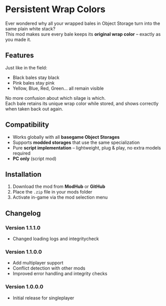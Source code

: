 # Persistent Wrap Colors

Ever wondered why all your wrapped bales in Object Storage turn into the same plain white stack?  
This mod makes sure every bale keeps its **original wrap color** – exactly as you made it.

## Features
Just like in the field:
- Black bales stay black  
- Pink bales stay pink  
- Yellow, Blue, Red, Green… all remain visible  

No more confusion about which silage is which.  
Each bale retains its unique wrap color while stored, and shows correctly when taken back out again.

## Compatibility
- Works globally with all **basegame Object Storages**  
- Supports **modded storages** that use the same specialization  
- Pure **script implementation** – lightweight, plug & play, no extra models required  
- **PC only** (script mod)

## Installation
1. Download the mod from **ModHub** or **GitHub**
2. Place the `.zip` file in your mods folder
3. Activate in-game via the mod selection menu

## Changelog
### Version 1.1.1.0
- Changed loading logs and integritycheck

### Version 1.1.0.0
- Add multiplayer support
- Conflict detection with other mods
- Improved error handling and integrity checks

### Version 1.0.0.0  
- Initial release for singleplayer 
